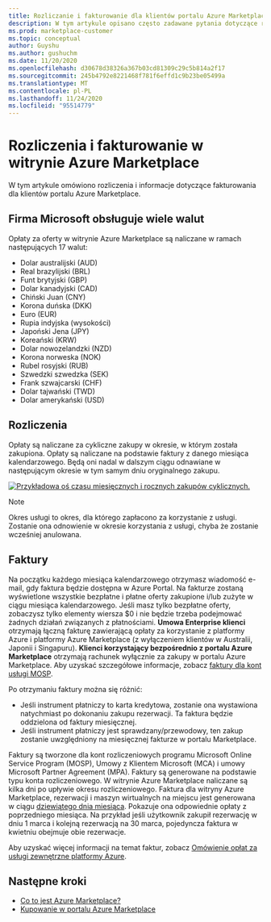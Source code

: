 ```yaml
---
title: Rozliczanie i fakturowanie dla klientów portalu Azure Marketplace
description: W tym artykule opisano często zadawane pytania dotyczące rozliczeń i fakturowania dla klientów portalu Azure Marketplace.
ms.prod: marketplace-customer
ms.topic: conceptual
author: Guyshu
ms.author: gushuchm
ms.date: 11/20/2020
ms.openlocfilehash: d30678d38326a367b03cd81309c29c5b814a2f17
ms.sourcegitcommit: 245b4792e8221468f781f6effd1c9b23be05499a
ms.translationtype: MT
ms.contentlocale: pl-PL
ms.lasthandoff: 11/24/2020
ms.locfileid: "95514779"
---
```

# <a name="azure-marketplace-billing-and-invoicing"></a>Rozliczenia i fakturowanie w witrynie Azure Marketplace

W tym artykule omówiono rozliczenia i informacje dotyczące fakturowania dla klientów portalu Azure Marketplace.

## <a name="microsoft-supports-multiple-currencies"></a>Firma Microsoft obsługuje wiele walut

Opłaty za oferty w witrynie Azure Marketplace są naliczane w ramach następujących 17 walut:

- Dolar australijski (AUD)
- Real brazylijski (BRL)
- Funt brytyjski (GBP)
- Dolar kanadyjski (CAD)
- Chiński Juan (CNY)
- Korona duńska (DKK)
- Euro (EUR)
- Rupia indyjska (wysokości)
- Japoński Jena (JPY)
- Koreański (KRW)
- Dolar nowozelandzki (NZD)
- Korona norweska (NOK)
- Rubel rosyjski (RUB)
- Szwedzki szwedzka (SEK)
- Frank szwajcarski (CHF)
- Dolar tajwański (TWD)
- Dolar amerykański (USD)

## <a name="billing"></a>Rozliczenia

Opłaty są naliczane za cykliczne zakupy w okresie, w którym została zakupiona. Opłaty są naliczane na podstawie faktury z danego miesiąca kalendarzowego. Będą oni nadal w dalszym ciągu odnawiane w następującym okresie w tym samym dniu oryginalnego zakupu.

[![Przykładowa oś czasu miesięcznych i rocznych zakupów cyklicznych.](media/billing/billing-charges-recurring.png)](media/billing/billing-charges-recurring.png#lightbox)

>[!NOTE]
> Okres usługi to okres, dla którego zapłacono za korzystanie z usługi. Zostanie ona odnowienie w okresie korzystania z usługi, chyba że zostanie wcześniej anulowana.

## <a name="invoices"></a>Faktury

Na początku każdego miesiąca kalendarzowego otrzymasz wiadomość e-mail, gdy faktura będzie dostępna w Azure Portal. Na fakturze zostaną wyświetlone wszystkie bezpłatne i płatne oferty zakupione i/lub zużyte w ciągu miesiąca kalendarzowego. Jeśli masz tylko bezpłatne oferty, zobaczysz tylko elementy wiersza $0 i nie będzie trzeba podejmować żadnych działań związanych z płatnościami. **Umowa Enterprise klienci** otrzymają łączną fakturę zawierającą opłaty za korzystanie z platformy Azure i platformy Azure Marketplace (z wyłączeniem klientów w Australii, Japonii i Singapuru). **Klienci korzystający bezpośrednio z portalu Azure Marketplace** otrzymają rachunek wyłącznie za zakupy w portalu Azure Marketplace. Aby uzyskać szczegółowe informacje, zobacz [faktury dla kont usługi MOSP](/azure/cost-management-billing/understand/download-azure-invoice#invoices-for-mosp-billing-accounts).

Po otrzymaniu faktury można się różnić:

- Jeśli instrument płatniczy to karta kredytowa, zostanie ona wystawiona natychmiast po dokonaniu zakupu rezerwacji. Ta faktura będzie oddzielona od faktury miesięcznej.
- Jeśli instrument płatniczy jest sprawdzany/przewodowy, ten zakup zostanie uwzględniony na miesięcznej fakturze w portalu Marketplace.

Faktury są tworzone dla kont rozliczeniowych programu Microsoft Online Service Program (MOSP), Umowy z Klientem Microsoft (MCA) i umowy Microsoft Partner Agreement (MPA). Faktury są generowane na podstawie typu konta rozliczeniowego. W witrynie Azure Marketplace naliczane są kilka dni po upływie okresu rozliczeniowego. Faktura dla witryny Azure Marketplace, rezerwacji i maszyn wirtualnych na miejscu jest generowana w ciągu [dziewiątego dnia miesiąca](/azure/cost-management-billing/understand/download-azure-invoice#invoices-for-mosp-billing-accounts). Pokazuje ona odpowiednie opłaty z poprzedniego miesiąca. Na przykład jeśli użytkownik zakupił rezerwację w dniu 1 marca i kolejną rezerwacją na 30 marca, pojedyncza faktura w kwietniu obejmuje obie rezerwacje.

Aby uzyskać więcej informacji na temat faktur, zobacz [Omówienie opłat za usługi zewnętrzne platformy Azure](/azure/cost-management-billing/understand/understand-azure-marketplace-charges).

## <a name="next-steps"></a>Następne kroki

- [Co to jest Azure Marketplace?](azure-marketplace-overview.md)
- [Kupowanie w portalu Azure Marketplace](azure-purchasing-invoicing.md)

